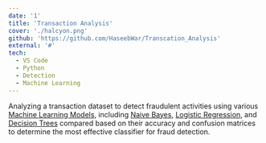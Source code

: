 ```yaml
---
date: '1'
title: 'Transaction Analysis'
cover: './halcyon.png'
github: 'https://github.com/HaseebWar/Transcation_Analysis'
external: '#'
tech:
  - VS Code
  - Python
  - Detection
  - Machine Learning
---
```


Analyzing a transaction dataset to detect fraudulent activities using various [Machine Learning Models](https://www.databricks.com/glossary/machine-learning-models), including [Naive Bayes](https://www.geeksforgeeks.org/naive-bayes-classifiers/), [Logistic Regression](https://www.ibm.com/topics/logistic-regression), and [Decision Trees](https://scikit-learn.org/stable/modules/tree.html) compared based on their accuracy and confusion matrices to determine the most effective classifier for fraud detection.
